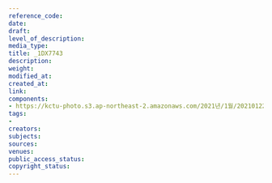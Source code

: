 ```yaml
---
reference_code: 
date: 
draft: 
level_of_description: 
media_type: 
title: _1DX7743
description: 
weight: 
modified_at: 
created_at: 
link: 
components:
- https://kctu-photo.s3.ap-northeast-2.amazonaws.com/2021년/1월/20210122_김진숙+보도행진+희망뚜벅이+20일차/_1DX7743.jpg
tags:
- 
creators: 
subjects: 
sources: 
venues: 
public_access_status: 
copyright_status: 
---
```

